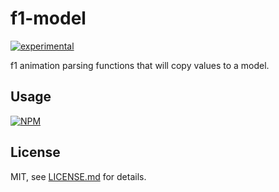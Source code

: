 # f1-model

[![experimental](http://badges.github.io/stability-badges/dist/experimental.svg)](http://github.com/badges/stability-badges)

f1 animation parsing functions that will copy values to a model.

## Usage

[![NPM](https://nodei.co/npm/f1-model.png)](https://www.npmjs.com/package/f1-model)

## License

MIT, see [LICENSE.md](http://github.com/Jam3/f1-model/blob/master/LICENSE.md) for details.
